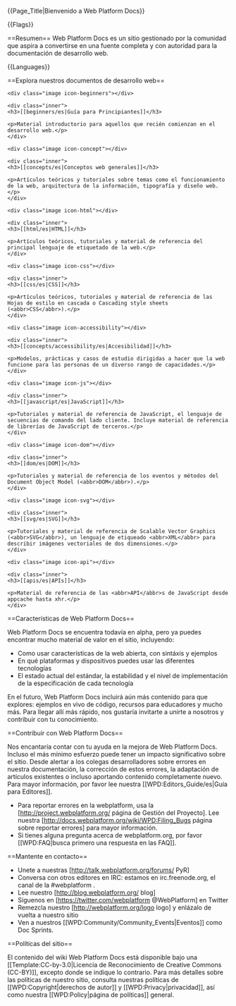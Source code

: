 {{Page_Title|Bienvenido a Web Platform Docs}}

{{Flags}}

==Resumen==
Web Platform Docs es un sitio gestionado por la comunidad que aspira a convertirse en una fuente completa y con autoridad para la documentación de desarrollo web.

{{Languages}}

==Explora nuestros documentos de desarrollo web==

<div class="topic-container">

  <div class="long-topic">
  
    <div class="image icon-beginners"></div>
    
    <div class="inner">
    <h3>[[beginners/es|Guía para Principiantes]]</h3>
    
    <p>Material introductorio para aquellos que recién comienzan en el desarrollo web.</p>
    </div>
  
  </div>
  
  <div class="long-topic">
  
    <div class="image icon-concept"></div>
    
    <div class="inner">
    <h3>[[concepts/es|Conceptos web generales]]</h3>
    
    <p>Artículos teóricos y tutoriales sobre temas como el funcionamiento de la web, arquitectura de la información, tipografía y diseño web.</p>
    </div>
  
  </div>
 
  <div class="long-topic">
  
    <div class="image icon-html"></div>
    
    <div class="inner">
    <h3>[[html/es|HTML]]</h3>
    
    <p>Artículos teóricos, tutoriales y material de referencia del principal lenguaje de etiquetado de la web.</p>
    </div>
  
  </div>
  
  <div class="long-topic">
  
    <div class="image icon-css"></div>
    
    <div class="inner">
    <h3>[[css/es|CSS]]</h3>
    
    <p>Artículos teóricos, tutoriales y material de referencia de las Hojas de estilo en cascada o Cascading style sheets (<abbr>CSS</abbr>).</p>
    </div>
  
  </div>
  
  <div class="long-topic">
  
    <div class="image icon-accessibility"></div>
    
    <div class="inner">
    <h3>[[concepts/accessibility/es|Accesibilidad]]</h3>
    
    <p>Modelos, prácticas y casos de estudio dirigidas a hacer que la web funcione para las personas de un diverso rango de capacidades.</p>
    </div>
  
  </div>
  
  <div class="long-topic">
  
    <div class="image icon-js"></div>
    
    <div class="inner">
    <h3>[[javascript/es|JavaScript]]</h3>
    
    <p>Tutoriales y material de referencia de JavaScript, el lenguaje de secuencias de comando del lado cliente. Incluye material de referencia de librerías de JavaScript de terceros.</p>
    </div>
  
  </div>
  
  <div class="long-topic">
  
    <div class="image icon-dom"></div>
    
    <div class="inner">
    <h3>[[dom/es|DOM]]</h3>
    
    <p>Tutoriales y material de referencia de los eventos y métodos del Document Object Model (<abbr>DOM</abbr>).</p>
    </div>
  
  </div>

  <div class="long-topic">
  
    <div class="image icon-svg"></div>
    
    <div class="inner">
    <h3>[[svg/es|SVG]]</h3>
    
    <p>Tutoriales y material de referencia de Scalable Vector Graphics (<abbr>SVG</abbr>), un lenguaje de etiqueado <abbr>XML</abbr> para describir imágenes vectoriales de dos dimensiones.</p>
    </div>
  
  </div>

  <div class="long-topic">
  
    <div class="image icon-api"></div>
    
    <div class="inner">
    <h3>[[apis/es|APIs]]</h3>
    
    <p>Material de referencia de las <abbr>API</abbr>s de JavaScript desde appcache hasta xhr.</p>
    </div>
  
  </div>

</div>

<div class="clearfixboth"></div>


==Características de Web Platform Docs==

Web Platform Docs se encuentra todavía en alpha, pero ya puedes encontrar mucho material de valor en el sitio, incluyendo:

* Como usar características de la web abierta, con sintáxis y ejemplos
* En qué plataformas y dispositivos puedes usar las diferentes tecnologías
* El estado actual del estándar, la estabilidad y el nivel de implementación de la especificación de cada tecnología

En el futuro, Web Platform Docs incluirá aún más contenido para que explores: ejemplos en vivo de código, recursos para educadores y mucho más. Para llegar allí más rápido, nos gustaría invitarte a unirte a nosotros y contribuir con tu conocimiento.

==Contribuir con Web Platform Docs==

Nos encantaría contar con tu ayuda en la mejora de Web Platform Docs. Incluso el más mínimo esfuerzo puede tener un impacto significativo sobre el sitio. Desde alertar a los colegas desarrolladores sobre errores en nuestra documentación, la corrección de estos errores, la adaptación de artículos existentes o incluso aportando contenido completamente nuevo. Para mayor información, por favor lee nuestra [[WPD:Editors_Guide/es|Guía para Editores]].

* Para reportar errores en la webplatform, usa la [http://project.webplatform.org/ página de Gestión del Proyecto]. Lee nuestra [http://docs.webplatform.org/wiki/WPD:Filing_Bugs página sobre reportar errores] para mayor información.
* Si tienes alguna pregunta acerca de webplatform.org, por favor [[WPD:FAQ|busca primero una respuesta en las FAQ]].

==Mantente en contacto==

* Unete a nuestras [http://talk.webplatform.org/forums/ PyR]
* Conversa con otros editores en <abbr>IRC</abbr>: estamos en irc.freenode.org, el canal de la #webplatform .
* Lee nuestro [http://blog.webplatform.org/ blog]
* Síguenos en [https://twitter.com/webplatform @WebPlatform] en Twitter
* Remezcla nuestro [http://webplatform.org/logo logo] y enlázalo de vuelta a nuestro sitio
* Ven a nuestros [[WPD:Community/Community_Events|Eventos]] como Doc Sprints.

==Políticas del sitio==

El contenido del wiki Web Platform Docs está disponible bajo una [[Template:CC-by-3.0|Licencia de Reconocimiento de Creative Commons (CC-BY)]], excepto donde se indique lo contrario. Para más detalles sobre las políticas de nuestro sitio, consulta nuestras políticas de [[WPD:Copyright|derechos de autor]] y [[WPD:Privacy|privacidad]], así como nuestra [[WPD:Policy|página de políticas]] general.